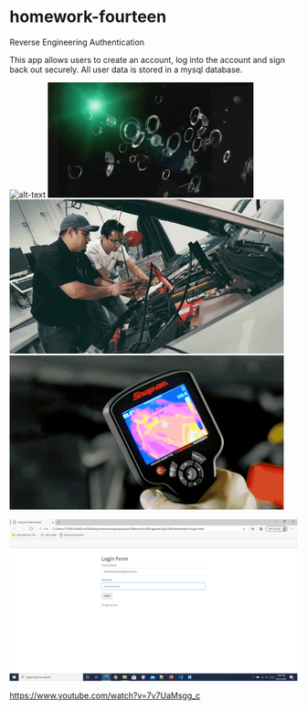 # homework-fourteen
Reverse Engineering Authentication

This app allows users to create an account, log into the account and sign back out securely. All user data is stored in a mysql database. 

![alt-text](https://github.com/bashkimereqi100/homework-fourteen/blob/master/images/giphy1.gif)
![alt-text](https://github.com/bashkimereqi100/homework-fourteen/blob/master/images/giphy2.gif)
![alt-text](https://github.com/bashkimereqi100/homework-fourteen/blob/master/images/giphy3.gif)
![alt-text](https://github.com/bashkimereqi100/homework-fourteen/blob/master/images/giphy4.gif)

![](images/image1.png)

https://www.youtube.com/watch?v=7v7UaMsgg_c
